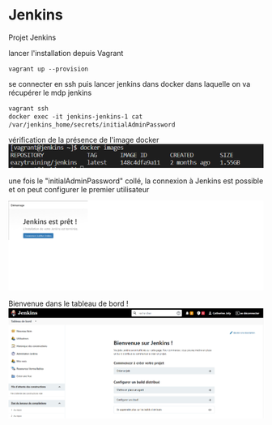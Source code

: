 # Jenkins
Projet Jenkins 

lancer l'installation depuis Vagrant

```
vagrant up --provision
```
se connecter en ssh puis lancer jenkins dans docker dans laquelle on va récupérer le mdp jenkins
```
vagrant ssh
docker exec -it jenkins-jenkins-1 cat /var/jenkins_home/secrets/initialAdminPassword
```
vérification de la présence de l'image docker
![verification de la présence de l'image docker](images/jenkins-demo0.png)

une fois le "initialAdminPassword" collé, la connexion à Jenkins est possible et on peut configurer le premier utilisateur

![connexion](images/jenkins-demo1.png)

Bienvenue dans le tableau de bord !
![tableau de bord](images/jenkins-demo2.png)
